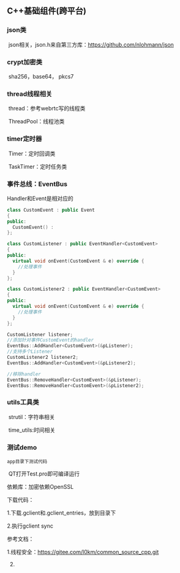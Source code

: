## C++基础组件(跨平台)

### json类

​	json相关，json.h来自第三方库：https://github.com/nlohmann/json

### crypt加密类

​	sha256，base64， pkcs7

### thread线程相关

​	thread：参考webrtc写的线程类

​	ThreadPool：线程池类

### timer定时器

​	Timer：定时回调类

​	TaskTimer：定时任务类

### 事件总线：**EventBus**

Handler和Event是相对应的

```c++
class CustomEvent : public Event
{
public:
  CustomEvent() :
};

class CustomListener : public EventHandler<CustomEvent>
{
public:
  virtual void onEvent(CustomEvent & e) override {
    //处理事件
  }
};

class CustomListener2 : public EventHandler<CustomEvent>
{
public:
  virtual void onEvent(CustomEvent & e) override {
    //处理事件
  }
};

CustomListener listener;
//添加针对事件CustomEvent的handler
EventBus::AddHandler<CustomEvent>(&pListener);
//支持多个Listener
CustomListener2 listener2;
EventBus::AddHandler<CustomEvent>(&pListener2);

//移除handler
EventBus::RemoveHandler<CustomEvent>(&pListener);
EventBus::RemoveHandler<CustomEvent>(&pListener2);
```



### utils工具类

​	strutil：字符串相关

​	time_utils:时间相关

### 测试demo

 	app目录下测试代码 

​         QT打开Test.pro即可编译运行







依赖库：加密依赖OpenSSL

下载代码：

1.下载.gclient和.gclient_entries，放到目录下

2.执行gclient sync



参考文档：

1.线程安全：https://gitee.com/l0km/common_source_cpp.git

2.
